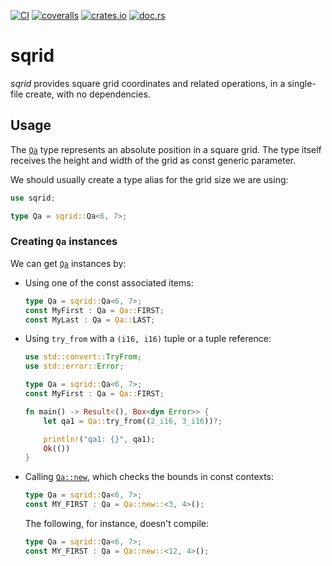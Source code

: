 [![CI](https://github.com/lpenz/sqrid/actions/workflows/ci.yml/badge.svg)](https://github.com/lpenz/sqrid/actions/workflows/ci.yml)
[![coveralls](https://coveralls.io/repos/github/lpenz/sqrid/badge.svg?branch=main)](https://coveralls.io/github/lpenz/sqrid?branch=main)
[![crates.io](https://img.shields.io/crates/v/sqrid)](https://crates.io/crates/sqrid)
[![doc.rs](https://docs.rs/sqrid/badge.svg)](https://docs.rs/sqrid)

# sqrid

*sqrid* provides square grid coordinates and related operations,
in a single-file create, with no dependencies.

## Usage

The [`Qa`] type represents an absolute position in a square
grid. The type itself receives the height and width of the grid as
const generic parameter.

We should usually create a type alias for the grid size we are using:

```rust
use sqrid;

type Qa = sqrid::Qa<6, 7>;
```

### Creating `Qa` instances

We can get [`Qa`] instances by:
- Using one of the const associated items:
  ```rust
  type Qa = sqrid::Qa<6, 7>;
  const MyFirst : Qa = Qa::FIRST;
  const MyLast : Qa = Qa::LAST;
  ```
- Using `try_from` with a `(i16, i16)` tuple or a tuple reference:
  ```rust
  use std::convert::TryFrom;
  use std::error::Error;

  type Qa = sqrid::Qa<6, 7>;
  const MyFirst : Qa = Qa::FIRST;

  fn main() -> Result<(), Box<dyn Error>> {
      let qa1 = Qa::try_from((2_i16, 3_i16))?;

      println!("qa1: {}", qa1);
      Ok(())
  }
  ```
- Calling [`Qa::new`], which checks the bounds in const contexts:
  ```rust
  type Qa = sqrid::Qa<6, 7>;
  const MY_FIRST : Qa = Qa::new::<3, 4>();
  ```
  The following, for instance, doesn't compile:
  ```rust
  type Qa = sqrid::Qa<6, 7>;
  const MY_FIRST : Qa = Qa::new::<12, 4>();
  ```


[`Qa`]: https://docs.rs/sqrid/0/sqrid/struct.Qa.html
[`Qa::new`]: https://docs.rs/sqrid/0/sqrid/struct.Qa.html#method.new

